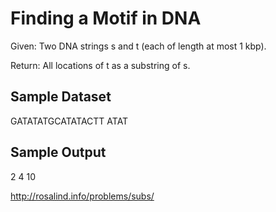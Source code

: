 # Finding a Motif in DNA

Given: Two DNA strings s and t (each of length at most 1 kbp).

Return: All locations of t as a substring of s.

## Sample Dataset
GATATATGCATATACTT
ATAT
## Sample Output
2 4 10  

http://rosalind.info/problems/subs/
